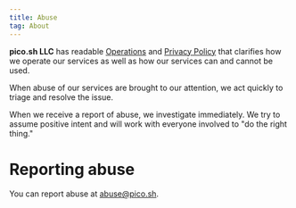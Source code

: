 ```yaml
---
title: Abuse
tag: About
---
```


**pico.sh LLC** has readable [Operations](/ops) and [Privacy Policy](/privacy)
that clarifies how we operate our services as well as how our services can and
cannot be used.

When abuse of our services are brought to our attention, we act quickly to
triage and resolve the issue.

When we receive a report of abuse, we investigate immediately. We try to assume
positive intent and will work with everyone involved to "do the right thing."

# Reporting abuse

You can report abuse at [abuse@pico.sh](mailto:abuse@pico.sh).
